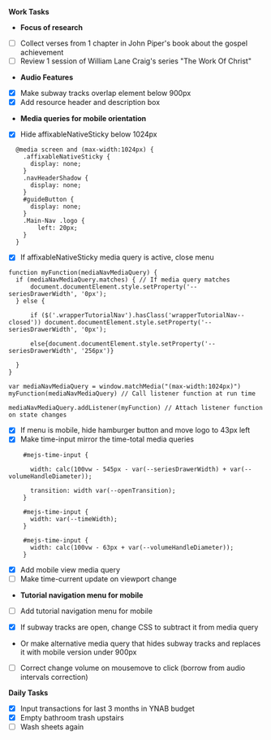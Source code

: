 **Work Tasks**

- **Focus of research**
- [ ] Collect verses from 1 chapter in John Piper's book about the gospel achievement
- [ ] Review 1 session of William Lane Craig's series "The Work Of Christ"

- **Audio Features**
- [X] Make subway tracks overlap element below 900px
- [X] Add resource header and description box

- **Media queries for mobile orientation**
- [X] Hide affixableNativeSticky below 1024px

```
  @media screen and (max-width:1024px) {
    .affixableNativeSticky {
      display: none;
    }
    .navHeaderShadow {
      display: none;
    }
    #guideButton {
      display: none;
    }
    .Main-Nav .logo {
        left: 20px;
    }
  }
```

- [X] If affixableNativeSticky media query is active, close menu

```
function myFunction(mediaNavMediaQuery) {
  if (mediaNavMediaQuery.matches) { // If media query matches
      document.documentElement.style.setProperty('--seriesDrawerWidth', '0px');
  } else {

      if ($('.wrapperTutorialNav').hasClass('wrapperTutorialNav--closed')) document.documentElement.style.setProperty('--seriesDrawerWidth', '0px');

      else{document.documentElement.style.setProperty('--seriesDrawerWidth', '256px')}

  }
}

var mediaNavMediaQuery = window.matchMedia("(max-width:1024px)")
myFunction(mediaNavMediaQuery) // Call listener function at run time

mediaNavMediaQuery.addListener(myFunction) // Attach listener function on state changes

```

- [X] If menu is mobile, hide hamburger button and move logo to 43px left
- [X] Make time-input mirror the time-total media queries

```
    #mejs-time-input {

      width: calc(100vw - 545px - var(--seriesDrawerWidth) + var(--volumeHandleDiameter));

      transition: width var(--openTransition);
    }

    #mejs-time-input {
      width: var(--timeWidth);
    }

    #mejs-time-input {
      width: calc(100vw - 63px + var(--volumeHandleDiameter));
    }
```

- [X] Add mobile view media query
- [ ] Make time-current update on viewport change

- **Tutorial navigation menu for mobile**
- [ ] Add tutorial navigation menu for mobile

- [X] If subway tracks are open, change CSS to subtract it from media query
- Or make alternative media query that hides subway tracks and replaces it with mobile version under 900px
- [ ] Correct change volume on  mousemove to click (borrow from audio intervals correction)

**Daily Tasks**

- [X] Input transactions for last 3 months in YNAB budget
- [X] Empty bathroom trash upstairs
- [ ] Wash sheets again